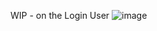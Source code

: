 WIP - on the Login User 
![image](https://github.com/user-attachments/assets/d7b5c510-3e88-433a-875b-9238c9ab4026)
